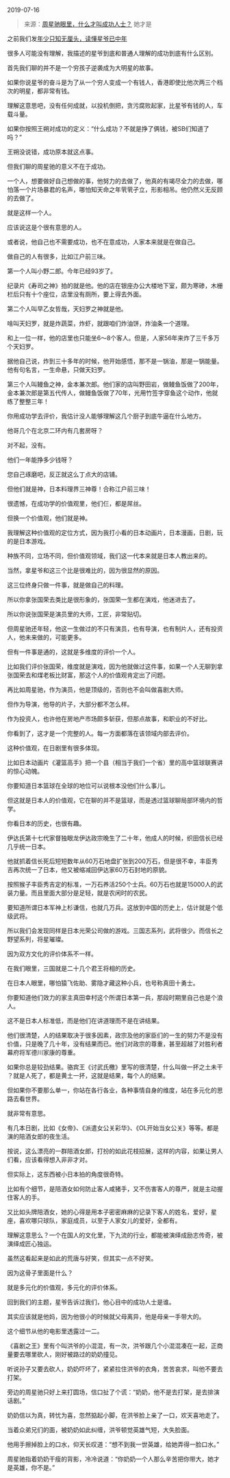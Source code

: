 2019-07-16

> 来源：[周星驰眼里，什么才叫成功人士？](http://mp.weixin.qq.com/s?__biz=MzU3NDc5Nzc0NQ==&mid=2247485012&idx=2&sn=a942b6b9544def8df7f0e149e90a388c&chksm=fd2da48aca5a2d9cd73f8bbf95edadb7b452428999fd447a98132968b47160ab8dfb65e7ffc1&scene=27#wechat_redirect)
> 她才是

之前我们发[年少只知无厘头，读懂星爷已中年](http://mp.weixin.qq.com/s?__biz=MzU3NDc5Nzc0NQ==&mid=2247484992&idx=1&sn=1d33b6be7069ce6be905a9b377c45177&chksm=fd2da49eca5a2d8891b05acf0dedcd46dd0731461b1fdc66b39890b7f603d9ecab58ab0b7fbf&scene=21#wechat_redirect)

  

很多人可能没有理解，我描述的星爷到底和普通人理解的成功到底有什么区别。

  

首先我们聊的并不是一个穷孩子逆袭成为大明星的故事。

  

如果你说星爷的奋斗是为了从一个穷人变成一个有钱人，香港即使比他次两三个档次的明星，都非常有钱。  

  

理解这意思吧，没有任何成就，以投机倒把，贪污腐败起家，比星爷有钱的人，车载斗量。

  

如果你按照王朔对成功的定义：“什么成功？不就是挣了俩钱，被SB们知道了吗？”

  

王朔没说错，成功原本就这点事。

  

但我们聊的周星驰的意义不在于成功。

  

一个人，想要做好自己想做的事，他努力的去做了，他真的有竭尽全力的去做，哪怕落一个片场暴君的名声，哪怕知天命之年茕茕孑立，形影相吊。他仍然义无反顾的去做了。

  

就是这样一个人。

  

应该说这是个很有意思的人。

  

或者说，他自己也不需要成功，也不在意成功，人家本来就是在做自己。

  

做自己的人有很多，比如江户前三味。

  

第一个人叫小野二郎。今年已经93岁了。

  

纪录片《寿司之神》拍的就是他。他的店在银座办公大楼地下室，颇为寒碜，木栅栏后只有十个座位，店里没有厕所，要上得去外面。

  

第二个人叫早乙女哲哉，天妇罗之神就是他。

  

啥叫天妇罗，就是炸蔬菜，炸虾，就跟咱们炸油饼，炸油条一个道理。

  

和上一位一样，他的店里也只能坐6～8个客人。但是，人家56年来炸了三千多万个天妇罗。

  

据他自己说，炸到三十多年的时候，他开始感悟，那不是一锅油，那是一锅能量。他有句名言，一生命悬，只做天妇罗。

  

第三个人叫鳗鱼之神，金本兼次郎。他们家的店叫野田岩，做鳗鱼饭做了200年，金本兼次郎是第五代传人，做鳗鱼饭做了70年，光用竹签字穿鱼这个动作，他就练了整整三年！

你用成功学去评价，我估计没人能够理解这几个厨子到底牛逼在什么地方。  

  

他哥几个在北京二环内有几套房呀？

对不起，没有。

  

他们一年能挣多少钱呀？

您自己琢磨吧，反正就这么丁点大的店铺。

  

但他们就是神，日本料理界三神尊！合称江户前三味！

  

很遗憾，在成功学的价值观里，他们仨，都是屌丝。  

  

但换一个价值观，他们就是神。

  

我理解这种价值观的定位方式，因为我打小看的日本动画片，日本漫画，日剧，玩的是日本游戏。

  

种族不同，立场不同，但价值观领域，我们这一代本来就是日本人教出来的。

  

当然，拿星爷和这三个比是很难比的，因为很显然的原因。

  

这三位终身只做一件事，就是做自己的料理。

  

所以你拿张国荣去类比是很形象的，张国荣一生都在演戏，他迷进去了。

  

所以你说张国荣是演员里的大师，工匠，非常贴切。  

  

但周星驰还年轻，他这一生做过的不只有演员，也有导演，也有制片人，还有投资人，他未来做的，可能更多。

  

但有一件事是通的，这就是多维度的评价一个人。

  

比如我们评价张国荣，维度就是演戏，因为他就做过这件事，如果一个人无聊到拿张国荣去和煤老板比财富，那这个人的价值观肯定出了问题。  

  

再比如周星驰，作为演员，他是顶级的，否则也不会叫做喜剧大师。  

  

但作为导演，他导的片子，大部分都不怎么样。  

  

作为投资人，也许他在房地产市场颇多斩获，但那点故事，和职业的不好比。

  

你看到了，这才是一个完整的人。每一方面都落在该领域内部去评价。

  

这种价值观，在日剧里有很多体现。

  

比如日本动画片《灌篮高手》把一个县（相当于我们一个省）里的高中篮球联赛讲的惊心动魄。

  

你要知道日本篮球在全球的地位可以说根本没他们什么事儿。

  

但这就是日本人的价值观，它在聊的并不是篮球，而是透过篮球聊局部环境内的哲学。

  
你看日本的历史，也很有趣。  

  

伊达氏第十七代家督独眼龙伊达政宗晚生了二十年，他成人的时候，织田信长已经几乎统一日本。

  

他就抓着信长死后短短数年从60万石地盘扩张到200万石，但是很不幸，丰臣秀吉再次统一了日本，他又被缩减回伊达家60万石封地的原貌。

  

按照猴子丰臣秀吉定的标准，一万石养活250个士兵。60万石也就是15000人的武装力量。而且里面大部分是足轻，就是农闲时的农民。

  

要知道所谓日本军神上杉谦信，也就几万兵。这放到中国的历史上，估计就是个低级武将。

  

所以我们会发现同样是日本光荣公司做的游戏。三国志系列，武将很少。而信长之野望系列，将星璀璨。

  

因为双方文化的评价体系不一样。

  

在我们眼里，三国就是二十几个君王将相的历史。

  

在日本人眼里，哪怕猿飞佐助、雾隐才藏这种小兵，也号称真田十勇士。

  

你要知道他们效力的家主真田幸村这个所谓日本第一兵，那段时期里自己也是个浪人。

  

这不是日本人标准低，而是他们在讲道理而不是在讲结果。

  

他们很清楚，人的结果取决于很多因素，政宗及他的家臣们的一生的努力不是没有价值，只是晚了几十年，没有结果而已。他们对政宗的尊重，甚至超越了对胜利者幕府将军德川家康的尊重。

  

如果你总是较劲结果。骆宾王《讨武氏檄》里写的很清楚，什么叫做一抔之土未干 ？就是人死了，都是黄土一抔，这就是结果，每个人的结果。  

  

但如果你不要那么单一，你站在各行各业，各种事情自身的维度，站在多元化的思路去看世界。  

  

就非常有意思。

  

有几本日剧，比如《女帝》、《派遣女公关彩华》、《OL开始当女公关》等等。都是演的陪酒女郎的夜生活。  

  

按说，这么漂亮的一群陪酒女郎，打扮的如此花枝招展，这样的内容，如果让男人们看，应该看得想入非非才对。

  

但实际上，这东西被小日本拍的角度很奇特。

  

比如有个细节，是陪酒女如何防止客人咸猪手，又不伤害客人的尊严，就是主动握住客人的手。

  

又比如头牌陪酒女，她的心得是用本子密密麻麻的记录下客人的姓名，爱好，星座，喜欢哪只球队，家庭成员，以至于人家女儿的爱好，全都有。

  

理解这意思么？一个在国人的文化里，下九流的行业，都能被演绎成励志传奇，被演绎成匠心独运。

  

虽然这看起来是如此的荒唐与好笑，但其实一点不好笑。

  

因为这骨子里面是什么？  

  

就是多元化的价值观，多元化的评价体系。

  

回到我们的主题，星爷告诉过我们，他心目中的成功人士是谁。

  

其实应该就是他妈，因为他很小的时候就父母离异，他是母亲一手带大的。  

  

这个细节从他的电影里透露过一二。

  

《喜剧之王》里有个叫洪爷的小混混，有一次，洪爷跟几个小混混凑在一起，正商量要去哪里砍人，刚好被路过的奶奶撞见。

  

听说孙子又要去砍人，奶奶吓坏了，紧紧拉住洪爷的衣角，苦苦哀求，叫他不要去打架。

  

旁边的周星驰只好上来打圆场，信口扯了个谎：“奶奶，他不是去打架，是去排演话剧。”

  

奶奶信以为真，转忧为喜，忽然掂起小脚，在洪爷脸上亲了一口，欢天喜地走了。

  

当着众弟兄们的面，被奶奶如此纠缠，洪爷顿觉英雄气短，大失脸面。

  

他用手擦掉脸上的口水，仰天长叹道：“想不到我一世英雄，给她弄得一脸口水。”

  

周星驰指着奶奶干瘦的背影，冷冷说道：“你奶奶一个人那么辛苦把你带大，她才是英雄，你不是。”


